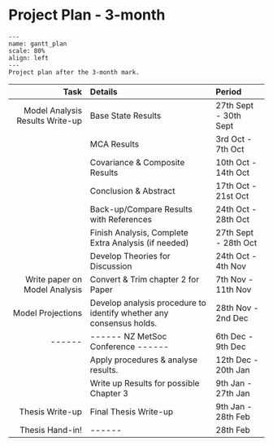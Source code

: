 # Project Plan - 3-month

```{figure} ./gantt_plan.png
---
name: gantt_plan
scale: 80%
align: left
---
Project plan after the 3-month mark.
```

| Task | Details | Period |
| --: | :-- | :-- |
| Model Analysis Results Write-up | Base State Results | 27th Sept - 30th Sept |
|  | MCA Results | 3rd Oct - 7th Oct |
|  | Covariance & Composite Results | 10th Oct - 14th Oct |
|  | Conclusion & Abstract | 17th Oct - 21st Oct |
|  | Back-up/Compare Results with References | 24th Oct - 28th Oct |
|  | Finish Analysis, Complete Extra Analysis (if needed) | 27th Sept - 28th Oct |
|  | Develop Theories for Discussion | 24th Oct - 4th Nov |
| Write paper on Model Analysis | Convert & Trim chapter 2 for Paper | 7th Nov - 11th Nov |
| Model Projections | Develop analysis procedure to identify whether any consensus holds. | 28th Nov - 2nd Dec |
| ------ | ------ NZ MetSoc Conference ------ | 6th Dec - 9th Dec |
|  | Apply procedures & analyse results. | 12th Dec - 20th Jan |
|  | Write up Results for possible Chapter 3 | 9th Jan - 27th Jan |
| Thesis Write-up | Final Thesis Write-up | 9th Jan - 28th Feb |
| Thesis Hand-in! | ------ | 28th Feb |